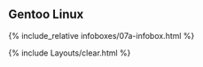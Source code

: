 ## Gentoo Linux
{% include_relative infoboxes/07a-infobox.html %}

{% include Layouts/clear.html %}
